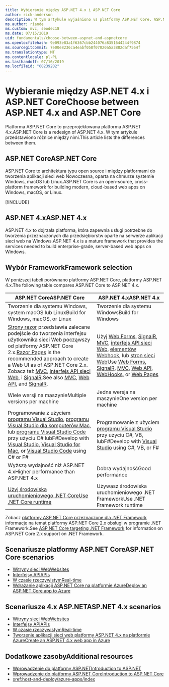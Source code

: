 ```yaml
---
title: Wybieranie między ASP.NET 4.x i ASP.NET Core
author: rick-anderson
description: W tym artykule wyjaśniono vs platformy ASP.NET Core. ASP.NET 4.x i jak dokonać wyboru między nimi.
ms.author: riande
ms.custom: mvc, seodec18
ms.date: 07/15/2019
uid: fundamentals/choose-between-aspnet-and-aspnetcore
ms.openlocfilehash: 9e093e83a1f6367cbb244076a8351644244f9874
ms.sourcegitcommit: 7e00e8236ca4eabf058f07020a5a3882daf7564f
ms.translationtype: MT
ms.contentlocale: pl-PL
ms.lasthandoff: 07/16/2019
ms.locfileid: "68239202"
---
```

# <a name="choose-between-aspnet-4x-and-aspnet-core"></a><span data-ttu-id="44d26-103">Wybieranie między ASP.NET 4.x i ASP.NET Core</span><span class="sxs-lookup"><span data-stu-id="44d26-103">Choose between ASP.NET 4.x and ASP.NET Core</span></span>

<span data-ttu-id="44d26-104">Platforma ASP.NET Core to przeprojektowana platforma ASP.NET 4.x.</span><span class="sxs-lookup"><span data-stu-id="44d26-104">ASP.NET Core is a redesign of ASP.NET 4.x.</span></span> <span data-ttu-id="44d26-105">W tym artykule przedstawiono różnice między nimi.</span><span class="sxs-lookup"><span data-stu-id="44d26-105">This article lists the differences between them.</span></span>

## <a name="aspnet-core"></a><span data-ttu-id="44d26-106">ASP.NET Core</span><span class="sxs-lookup"><span data-stu-id="44d26-106">ASP.NET Core</span></span>

<span data-ttu-id="44d26-107">ASP.NET Core to architektura typu open source i między platformami do tworzenia aplikacji sieci web Nowoczesna, oparta na chmurze systemie Windows, macOS lub Linux.</span><span class="sxs-lookup"><span data-stu-id="44d26-107">ASP.NET Core is an open-source, cross-platform framework for building modern, cloud-based web apps on Windows, macOS, or Linux.</span></span>

[!INCLUDE[](~/includes/benefits.md)]

## <a name="aspnet-4x"></a><span data-ttu-id="44d26-108">ASP.NET 4.x</span><span class="sxs-lookup"><span data-stu-id="44d26-108">ASP.NET 4.x</span></span>

<span data-ttu-id="44d26-109">ASP.NET 4.x to dojrzała platforma, która zapewnia usługi potrzebne do tworzenia przeznaczonych dla przedsiębiorstw oparte na serwerze aplikacji sieci web na Windows.</span><span class="sxs-lookup"><span data-stu-id="44d26-109">ASP.NET 4.x is a mature framework that provides the services needed to build enterprise-grade, server-based web apps on Windows.</span></span>

## <a name="framework-selection"></a><span data-ttu-id="44d26-110">Wybór Framework</span><span class="sxs-lookup"><span data-stu-id="44d26-110">Framework selection</span></span>

<span data-ttu-id="44d26-111">W poniższej tabeli porównano platformy ASP.NET Core, platformy ASP.NET 4.x.</span><span class="sxs-lookup"><span data-stu-id="44d26-111">The following table compares ASP.NET Core to ASP.NET 4.x.</span></span>

| <span data-ttu-id="44d26-112">ASP.NET Core</span><span class="sxs-lookup"><span data-stu-id="44d26-112">ASP.NET Core</span></span> | <span data-ttu-id="44d26-113">ASP.NET 4.x</span><span class="sxs-lookup"><span data-stu-id="44d26-113">ASP.NET 4.x</span></span> |
|---|---|
|<span data-ttu-id="44d26-114">Tworzenie dla systemu Windows, system macOS lub Linux</span><span class="sxs-lookup"><span data-stu-id="44d26-114">Build for Windows, macOS, or Linux</span></span>|<span data-ttu-id="44d26-115">Tworzenie dla systemu Windows</span><span class="sxs-lookup"><span data-stu-id="44d26-115">Build for Windows</span></span>|
|<span data-ttu-id="44d26-116">[Strony razor](xref:razor-pages/index) przedstawia zalecane podejście do tworzenia interfejsu użytkownika sieci Web począwszy od platformy ASP.NET Core 2.x.</span><span class="sxs-lookup"><span data-stu-id="44d26-116">[Razor Pages](xref:razor-pages/index) is the recommended approach to create a Web UI as of ASP.NET Core 2.x.</span></span> <span data-ttu-id="44d26-117">Zobacz też [MVC](xref:mvc/overview), [interfejs API sieci Web](xref:tutorials/first-web-api), i [SignalR](xref:signalr/introduction).</span><span class="sxs-lookup"><span data-stu-id="44d26-117">See also [MVC](xref:mvc/overview), [Web API](xref:tutorials/first-web-api), and [SignalR](xref:signalr/introduction).</span></span>|<span data-ttu-id="44d26-118">Użyj [Web Forms](/aspnet/web-forms), [SignalR](/aspnet/signalr), [MVC](/aspnet/mvc), [interfejs API sieci Web](/aspnet/web-api/), [elementów Webhook](/aspnet/webhooks/), lub [stron sieci Web](/aspnet/web-pages)</span><span class="sxs-lookup"><span data-stu-id="44d26-118">Use [Web Forms](/aspnet/web-forms), [SignalR](/aspnet/signalr), [MVC](/aspnet/mvc), [Web API](/aspnet/web-api/), [WebHooks](/aspnet/webhooks/), or [Web Pages](/aspnet/web-pages)</span></span>|
|<span data-ttu-id="44d26-119">Wiele wersji na maszynie</span><span class="sxs-lookup"><span data-stu-id="44d26-119">Multiple versions per machine</span></span>|<span data-ttu-id="44d26-120">Jedna wersja na maszynie</span><span class="sxs-lookup"><span data-stu-id="44d26-120">One version per machine</span></span>|
|<span data-ttu-id="44d26-121">Programowanie z użyciem [programu Visual Studio](https://visualstudio.microsoft.com/vs/), [programu Visual Studio dla komputerów Mac](https://visualstudio.microsoft.com/vs/mac/), lub [programu Visual Studio Code](https://code.visualstudio.com/) przy użyciu C# lubF#</span><span class="sxs-lookup"><span data-stu-id="44d26-121">Develop with [Visual Studio](https://visualstudio.microsoft.com/vs/), [Visual Studio for Mac](https://visualstudio.microsoft.com/vs/mac/), or [Visual Studio Code](https://code.visualstudio.com/) using C# or F#</span></span>|<span data-ttu-id="44d26-122">Programowanie z użyciem [programu Visual Studio](https://visualstudio.microsoft.com/vs/) przy użyciu C#, VB, lubF#</span><span class="sxs-lookup"><span data-stu-id="44d26-122">Develop with [Visual Studio](https://visualstudio.microsoft.com/vs/) using C#, VB, or F#</span></span>|
|<span data-ttu-id="44d26-123">Wyższą wydajność niż ASP.NET 4.x</span><span class="sxs-lookup"><span data-stu-id="44d26-123">Higher performance than ASP.NET 4.x</span></span>|<span data-ttu-id="44d26-124">Dobra wydajność</span><span class="sxs-lookup"><span data-stu-id="44d26-124">Good performance</span></span>|
|[<span data-ttu-id="44d26-125">Użyj środowiska uruchomieniowego .NET Core</span><span class="sxs-lookup"><span data-stu-id="44d26-125">Use .NET Core runtime</span></span>](/dotnet/standard/choosing-core-framework-server)|<span data-ttu-id="44d26-126">Używasz środowiska uruchomieniowego .NET Framework</span><span class="sxs-lookup"><span data-stu-id="44d26-126">Use .NET Framework runtime</span></span>|

<span data-ttu-id="44d26-127">Zobacz [platformy ASP.NET Core przeznaczone dla .NET Framework](xref:index#target-framework) informacje na temat platformy ASP.NET Core 2.x obsługi w programie .NET Framework.</span><span class="sxs-lookup"><span data-stu-id="44d26-127">See [ASP.NET Core targeting .NET Framework](xref:index#target-framework) for information on ASP.NET Core 2.x support on .NET Framework.</span></span>

## <a name="aspnet-core-scenarios"></a><span data-ttu-id="44d26-128">Scenariusze platformy ASP.NET Core</span><span class="sxs-lookup"><span data-stu-id="44d26-128">ASP.NET Core scenarios</span></span>

* [<span data-ttu-id="44d26-129">Witryny sieci Web</span><span class="sxs-lookup"><span data-stu-id="44d26-129">Websites</span></span>](xref:tutorials/first-mvc-app/index)
* [<span data-ttu-id="44d26-130">Interfejsy API</span><span class="sxs-lookup"><span data-stu-id="44d26-130">APIs</span></span>](xref:tutorials/first-web-api)
* [<span data-ttu-id="44d26-131">W czasie rzeczywistym</span><span class="sxs-lookup"><span data-stu-id="44d26-131">Real-time</span></span>](xref:signalr/index)
* [<span data-ttu-id="44d26-132">Wdrażanie aplikacji ASP.NET Core na platformie Azure</span><span class="sxs-lookup"><span data-stu-id="44d26-132">Deploy an ASP.NET Core app to Azure</span></span>](/azure/app-service/app-service-web-get-started-dotnet)

## <a name="aspnet-4x-scenarios"></a><span data-ttu-id="44d26-133">Scenariusze 4.x ASP.NET</span><span class="sxs-lookup"><span data-stu-id="44d26-133">ASP.NET 4.x scenarios</span></span>

* [<span data-ttu-id="44d26-134">Witryny sieci Web</span><span class="sxs-lookup"><span data-stu-id="44d26-134">Websites</span></span>](/aspnet/mvc)
* [<span data-ttu-id="44d26-135">Interfejsy API</span><span class="sxs-lookup"><span data-stu-id="44d26-135">APIs</span></span>](/aspnet/web-api)
* [<span data-ttu-id="44d26-136">W czasie rzeczywistym</span><span class="sxs-lookup"><span data-stu-id="44d26-136">Real-time</span></span>](/aspnet/signalr)
* [<span data-ttu-id="44d26-137">Tworzenie aplikacji sieci web platformy ASP.NET 4.x na platformie Azure</span><span class="sxs-lookup"><span data-stu-id="44d26-137">Create an ASP.NET 4.x web app in Azure</span></span>](/azure/app-service/app-service-web-get-started-dotnet-framework)

## <a name="additional-resources"></a><span data-ttu-id="44d26-138">Dodatkowe zasoby</span><span class="sxs-lookup"><span data-stu-id="44d26-138">Additional resources</span></span>

* [<span data-ttu-id="44d26-139">Wprowadzenie do platformy ASP.NET</span><span class="sxs-lookup"><span data-stu-id="44d26-139">Introduction to ASP.NET</span></span>](/aspnet/overview)
* [<span data-ttu-id="44d26-140">Wprowadzenie do platformy ASP.NET Core</span><span class="sxs-lookup"><span data-stu-id="44d26-140">Introduction to ASP.NET Core</span></span>](xref:index)
* <xref:host-and-deploy/azure-apps/index>
